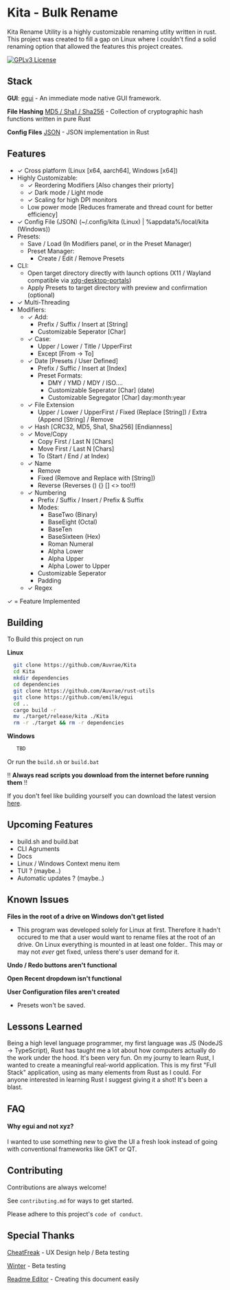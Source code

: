 
# Kita - Bulk Rename

Kita Rename Utility is a highly customizable renaming utlity written in rust. This project was created to fill a gap on Linux where I couldn't find a solid renaming option that allowed the features this project creates.


[![GPLv3 License](https://img.shields.io/badge/License-GPL%20v3-yellow.svg)](https://opensource.org/licenses/)


## Stack

**GUI**: [egui](https://github.com/emilk/egui) - An immediate mode native GUI framework.

**File Hashing** [MD5 / Sha1 / Sha256](https://github.com/RustCrypto/hashes) - Collection of cryptographic hash functions written in pure Rust

**Config Files** [JSON](https://github.com/maciejhirsz/json-rust) - JSON implementation in Rust 







## Features

- ✓ Cross platform (Linux [x64, aarch64], Windows [x64])
- Highly Customizable:
  - ✓ Reordering Modifiers [Also changes their priorty] 
  - ✓ Dark mode / Light mode
  - ✓ Scaling for high DPI monitors
  - Low power mode [Reduces framerate and thread count for better efficiency]
- ✓ Config File (JSON) (~/.config/kita (Linux) | %appdata%/local/kita (Windows))
- Presets:
  - Save / Load (In Modifiers panel, or in the Preset Manager)
  - Preset Manager:
    - Create / Edit / Remove Presets
- CLI:
  - Open target directory directly with launch options (X11 / Wayland compatible via [xdg-desktop-portals](https://github.com/flatpak/xdg-desktop-portal))
  - Apply Presets to target directory with preview and confirmation (optional)
- ✓ Multi-Threading
- Modifiers:
  - ✓ Add:
    - Prefix / Suffix / Insert at [String]
    - Customizable Seperator [Char]
  - ✓ Case:
    - Upper / Lower / Title / UpperFirst
    - Except [From -> To]
  - ✓ Date [Presets / User Defined]
    - Prefix / Suffic / Insert at [Index]
    - Preset Formats:
      - DMY / YMD / MDY / ISO....
      - Customizable Seperator [Char] (date)
      - Customizable Segregator [Char] day:month:year
  - ✓ File Extension
    - Upper / Lower / UpperFirst / Fixed (Replace [String]) / Extra (Append [String] / Remove
  - ✓ Hash [CRC32, MD5, Sha1, Sha256] [Endianness]
  - ✓ Move/Copy
    - Copy First / Last N [Chars]
    - Move First / Last N [Chars]
    - To (Start / End / at Index)
  - ✓ Name
    - Remove 
    - Fixed (Remove and Replace with [String])
    - Reverse (Reverses () {} [] <> too!!)
  - ✓ Numbering
    - Prefix / Suffix / Insert / Prefix & Suffix
    - Modes:
      - BaseTwo (Binary)
      - BaseEight (Octal)
      - BaseTen
      - BaseSixteen (Hex)
      - Roman Numeral
      - Alpha Lower
      - Alpha Upper
      - Alpha Lower to Upper
    - Customizable Seperator
    - Padding
  - ✓ Regex

✓ = Feature Implemented



## Building

To Build this project on run

**Linux**
```bash
  git clone https://github.com/Auvrae/Kita
  cd Kita
  mkdir dependencies
  cd dependencies
  git clone https://github.com/Auvrae/rust-utils
  git clone https://github.com/emilk/egui
  cd ..
  cargo build -r
  mv ./target/release/kita ./Kita
  rm -r ./target && rm -r dependencies
```

**Windows**
```bat
   TBD
```

Or run the `build.sh` or `build.bat` 

!! **Always read scripts you download from the internet before running them** !!

If you don't feel like building yourself you can download the latest version [here](https://github.com/Auvrae/Kita/releases).
## Upcoming Features

- build.sh and build.bat
- CLI Agruments
- Docs
- Linux / Windows Context menu item
- TUI ? (maybe..)
- Automatic updates ? (maybe..)



## Known Issues

**Files in the root of a drive on Windows don't get listed**
-  This program was developed solely for Linux at first. Therefore it hadn't occured to me that a user would want to rename files at the root of an drive. On Linux everything is mounted in at least one folder.. This may or may not *ever* get fixed, unless there's user demand for it.

**Undo / Redo buttons aren't functional**

**Open Recent dropdown isn't functional**

**User Configuration files aren't created**
- Presets won't be saved.
## Lessons Learned

Being a high level language programmer, my first language was JS (NodeJS -> TypeScript), Rust has taught me a lot about how computers actually do the work under the hood. It's been very fun. On my journy to learn Rust, I wanted to create a meaningful real-world application. This is my first "Full Stack" application, using as many elements from Rust as I could. For anyone interested in learning Rust I suggest giving it a shot! It's been a blast. 


## FAQ

#### Why egui and not xyz?

I wanted to use something new to give the UI a fresh look instead of going with conventional frameworks like GKT or QT.
## Contributing

Contributions are always welcome!

See `contributing.md` for ways to get started.

Please adhere to this project's `code of conduct`.


## Special Thanks

[CheatFreak](https://github.com/cheatfreak47/) - UX Design help / Beta testing

[Winter](https://github.com/winterkid09/) - Beta testing

[Readme Editor](https://readme.so/editor) - Creating this document easily

